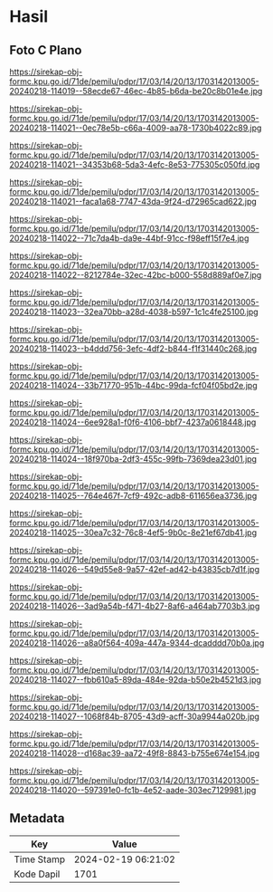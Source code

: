 # Hasil

## Foto C Plano

https://sirekap-obj-formc.kpu.go.id/71de/pemilu/pdpr/17/03/14/20/13/1703142013005-20240218-114019--58ecde67-46ec-4b85-b6da-be20c8b01e4e.jpg

https://sirekap-obj-formc.kpu.go.id/71de/pemilu/pdpr/17/03/14/20/13/1703142013005-20240218-114021--0ec78e5b-c66a-4009-aa78-1730b4022c89.jpg

https://sirekap-obj-formc.kpu.go.id/71de/pemilu/pdpr/17/03/14/20/13/1703142013005-20240218-114021--34353b68-5da3-4efc-8e53-775305c050fd.jpg

https://sirekap-obj-formc.kpu.go.id/71de/pemilu/pdpr/17/03/14/20/13/1703142013005-20240218-114021--faca1a68-7747-43da-9f24-d72965cad622.jpg

https://sirekap-obj-formc.kpu.go.id/71de/pemilu/pdpr/17/03/14/20/13/1703142013005-20240218-114022--71c7da4b-da9e-44bf-91cc-f98eff15f7e4.jpg

https://sirekap-obj-formc.kpu.go.id/71de/pemilu/pdpr/17/03/14/20/13/1703142013005-20240218-114022--8212784e-32ec-42bc-b000-558d889af0e7.jpg

https://sirekap-obj-formc.kpu.go.id/71de/pemilu/pdpr/17/03/14/20/13/1703142013005-20240218-114023--32ea70bb-a28d-4038-b597-1c1c4fe25100.jpg

https://sirekap-obj-formc.kpu.go.id/71de/pemilu/pdpr/17/03/14/20/13/1703142013005-20240218-114023--b4ddd756-3efc-4df2-b844-f1f31440c268.jpg

https://sirekap-obj-formc.kpu.go.id/71de/pemilu/pdpr/17/03/14/20/13/1703142013005-20240218-114024--33b71770-951b-44bc-99da-fcf04f05bd2e.jpg

https://sirekap-obj-formc.kpu.go.id/71de/pemilu/pdpr/17/03/14/20/13/1703142013005-20240218-114024--6ee928a1-f0f6-4106-bbf7-4237a0618448.jpg

https://sirekap-obj-formc.kpu.go.id/71de/pemilu/pdpr/17/03/14/20/13/1703142013005-20240218-114024--18f970ba-2df3-455c-99fb-7369dea23d01.jpg

https://sirekap-obj-formc.kpu.go.id/71de/pemilu/pdpr/17/03/14/20/13/1703142013005-20240218-114025--764e467f-7cf9-492c-adb8-611656ea3736.jpg

https://sirekap-obj-formc.kpu.go.id/71de/pemilu/pdpr/17/03/14/20/13/1703142013005-20240218-114025--30ea7c32-76c8-4ef5-9b0c-8e21ef67db41.jpg

https://sirekap-obj-formc.kpu.go.id/71de/pemilu/pdpr/17/03/14/20/13/1703142013005-20240218-114026--549d55e8-9a57-42ef-ad42-b43835cb7d1f.jpg

https://sirekap-obj-formc.kpu.go.id/71de/pemilu/pdpr/17/03/14/20/13/1703142013005-20240218-114026--3ad9a54b-f471-4b27-8af6-a464ab7703b3.jpg

https://sirekap-obj-formc.kpu.go.id/71de/pemilu/pdpr/17/03/14/20/13/1703142013005-20240218-114026--a8a0f564-409a-447a-9344-dcadddd70b0a.jpg

https://sirekap-obj-formc.kpu.go.id/71de/pemilu/pdpr/17/03/14/20/13/1703142013005-20240218-114027--fbb610a5-89da-484e-92da-b50e2b4521d3.jpg

https://sirekap-obj-formc.kpu.go.id/71de/pemilu/pdpr/17/03/14/20/13/1703142013005-20240218-114027--1068f84b-8705-43d9-acff-30a9944a020b.jpg

https://sirekap-obj-formc.kpu.go.id/71de/pemilu/pdpr/17/03/14/20/13/1703142013005-20240218-114028--d168ac39-aa72-49f8-8843-b755e674e154.jpg

https://sirekap-obj-formc.kpu.go.id/71de/pemilu/pdpr/17/03/14/20/13/1703142013005-20240218-114020--597391e0-fc1b-4e52-aade-303ec7129981.jpg


## Metadata

| Key        | Value               |
| ---------- | ------------------- |
| Time Stamp | 2024-02-19 06:21:02 |
| Kode Dapil | 1701                |



